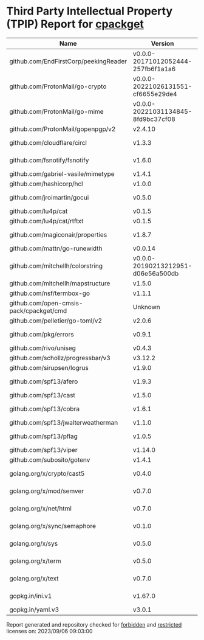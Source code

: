 # Third Party Intellectual Property (TPIP) Report for [cpackget](https://github.com/Open-CMSIS-Pack/cpackget)

| __Name__ | __Version__ | __Licence__ |
|----------|-------------|-------------|
| github.com/EndFirstCorp/peekingReader | v0.0.0-20171012052444-257fb6f1a1a6  | [MIT](https://github.com/EndFirstCorp/peekingReader/blob/257fb6f1a1a6/LICENSE) |
| github.com/ProtonMail/go-crypto | v0.0.0-20221026131551-cf6655e29de4  | [BSD-3-Clause](https://github.com/ProtonMail/go-crypto/blob/cf6655e29de4/LICENSE) |
| github.com/ProtonMail/go-mime | v0.0.0-20221031134845-8fd9bc37cf08  | [MIT](https://github.com/ProtonMail/go-mime/blob/8fd9bc37cf08/LICENSE) |
| github.com/ProtonMail/gopenpgp/v2 | v2.4.10  | [MIT](https://github.com/ProtonMail/gopenpgp/blob/v2.4.10/LICENSE) |
| github.com/cloudflare/circl | v1.3.3  | [BSD-3-Clause](https://github.com/cloudflare/circl/blob/v1.3.3/LICENSE) |
| github.com/fsnotify/fsnotify | v1.6.0  | [BSD-3-Clause](https://github.com/fsnotify/fsnotify/blob/v1.6.0/LICENSE) |
| github.com/gabriel-vasile/mimetype | v1.4.1  | [MIT](https://github.com/gabriel-vasile/mimetype/blob/v1.4.1/LICENSE) |
| github.com/hashicorp/hcl | v1.0.0  | [MPL-2.0](https://github.com/hashicorp/hcl/blob/v1.0.0/LICENSE) |
| github.com/jroimartin/gocui | v0.5.0  | [BSD-3-Clause](https://github.com/jroimartin/gocui/blob/v0.5.0/LICENSE) |
| github.com/lu4p/cat | v0.1.5  | [Unlicense](https://github.com/lu4p/cat/blob/v0.1.5/LICENSE) |
| github.com/lu4p/cat/rtftxt | v0.1.5  | [MIT](https://github.com/lu4p/cat/blob/v0.1.5/rtftxt/LICENSE) |
| github.com/magiconair/properties | v1.8.7  | [BSD-2-Clause](https://github.com/magiconair/properties/blob/v1.8.7/LICENSE.md) |
| github.com/mattn/go-runewidth | v0.0.14  | [MIT](https://github.com/mattn/go-runewidth/blob/v0.0.14/LICENSE) |
| github.com/mitchellh/colorstring | v0.0.0-20190213212951-d06e56a500db  | [MIT](https://github.com/mitchellh/colorstring/blob/d06e56a500db/LICENSE) |
| github.com/mitchellh/mapstructure | v1.5.0  | [MIT](https://github.com/mitchellh/mapstructure/blob/v1.5.0/LICENSE) |
| github.com/nsf/termbox-go | v1.1.1  | [MIT](https://github.com/nsf/termbox-go/blob/v1.1.1/LICENSE) |
| github.com/open-cmsis-pack/cpackget/cmd | Unknown  | [Apache-2.0](https://github.com/open-cmsis-pack/cpackget/blob/HEAD/LICENSE.txt) |
| github.com/pelletier/go-toml/v2 | v2.0.6  | [MIT](https://github.com/pelletier/go-toml/blob/v2.0.6/LICENSE) |
| github.com/pkg/errors | v0.9.1  | [BSD-2-Clause](https://github.com/pkg/errors/blob/v0.9.1/LICENSE) |
| github.com/rivo/uniseg | v0.4.3  | [MIT](https://github.com/rivo/uniseg/blob/v0.4.3/LICENSE.txt) |
| github.com/schollz/progressbar/v3 | v3.12.2  | [MIT](https://github.com/schollz/progressbar/blob/v3.12.2/LICENSE) |
| github.com/sirupsen/logrus | v1.9.0  | [MIT](https://github.com/sirupsen/logrus/blob/v1.9.0/LICENSE) |
| github.com/spf13/afero | v1.9.3  | [Apache-2.0](https://github.com/spf13/afero/blob/v1.9.3/LICENSE.txt) |
| github.com/spf13/cast | v1.5.0  | [MIT](https://github.com/spf13/cast/blob/v1.5.0/LICENSE) |
| github.com/spf13/cobra | v1.6.1  | [Apache-2.0](https://github.com/spf13/cobra/blob/v1.6.1/LICENSE.txt) |
| github.com/spf13/jwalterweatherman | v1.1.0  | [MIT](https://github.com/spf13/jwalterweatherman/blob/v1.1.0/LICENSE) |
| github.com/spf13/pflag | v1.0.5  | [BSD-3-Clause](https://github.com/spf13/pflag/blob/v1.0.5/LICENSE) |
| github.com/spf13/viper | v1.14.0  | [MIT](https://github.com/spf13/viper/blob/v1.14.0/LICENSE) |
| github.com/subosito/gotenv | v1.4.1  | [MIT](https://github.com/subosito/gotenv/blob/v1.4.1/LICENSE) |
| golang.org/x/crypto/cast5 | v0.4.0  | [BSD-3-Clause](https://cs.opensource.google/go/x/crypto/+/v0.4.0:LICENSE) |
| golang.org/x/mod/semver | v0.7.0  | [BSD-3-Clause](https://cs.opensource.google/go/x/mod/+/v0.7.0:LICENSE) |
| golang.org/x/net/html | v0.7.0  | [BSD-3-Clause](https://cs.opensource.google/go/x/net/+/v0.7.0:LICENSE) |
| golang.org/x/sync/semaphore | v0.1.0  | [BSD-3-Clause](https://cs.opensource.google/go/x/sync/+/v0.1.0:LICENSE) |
| golang.org/x/sys | v0.5.0  | [BSD-3-Clause](https://cs.opensource.google/go/x/sys/+/v0.5.0:LICENSE) |
| golang.org/x/term | v0.5.0  | [BSD-3-Clause](https://cs.opensource.google/go/x/term/+/v0.5.0:LICENSE) |
| golang.org/x/text | v0.7.0  | [BSD-3-Clause](https://cs.opensource.google/go/x/text/+/v0.7.0:LICENSE) |
| gopkg.in/ini.v1 | v1.67.0  | [Apache-2.0](https://github.com/go-ini/ini/blob/v1.67.0/LICENSE) |
| gopkg.in/yaml.v3 | v3.0.1  | [MIT](https://github.com/go-yaml/yaml/blob/v3.0.1/LICENSE) |

Report generated and repository checked for [forbidden](https://github.com/google/licenseclassifier/blob/842c0d70d7027215932deb13801890992c9ba364/license_type.go#L323) and [restricted](https://github.com/google/licenseclassifier/blob/842c0d70d7027215932deb13801890992c9ba364/license_type.go#L176) licenses on: 2023/09/06 09:03:00
